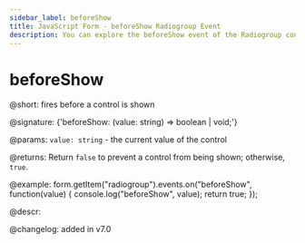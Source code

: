 ```yaml
---
sidebar_label: beforeShow
title: JavaScript Form - beforeShow Radiogroup Event 
description: You can explore the beforeShow event of the Radiogroup control of Form in the documentation of the DHTMLX JavaScript UI library. Browse developer guides and API reference, try out code examples and live demos, and download a free 30-day evaluation version of DHTMLX Suite 7.
---
```


# beforeShow

@short: fires before a control is shown

@signature: {'beforeShow: (value: string) => boolean | void;'} 

@params:
`value: string` - the current value of the control

@returns:
Return `false` to prevent a control from being shown; otherwise, `true`.

@example:
form.getItem("radiogroup").events.on("beforeShow", function(value) {
    console.log("beforeShow", value);
    return true;
});

@descr:

@changelog: added in v7.0
